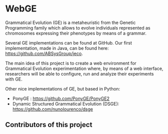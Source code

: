 # WebGE

Grammatical Evolution (GE) is a metaheuristic from the Genetic Programming family which allows to evolve individuals represented as chromosomes expressing their phenotypes by means of a grammar.

Several GE implementations can be found at GitHub. Our first implementation, made in Java, can be found here: https://github.com/ABSysGroup/jeco.

The main idea of this project is to create a web environment for Grammatical Evolution experimentation where, by means of a web interface, researchers will be able to configure, run and analyze their experiments with GE.

Other nice implementations of GE, but based in Python:
 * PonyGE : https://github.com/PonyGE/PonyGE2
 * Dynamic Structured Grammatical Evolution (DSGE): https://github.com/nunolourenco/dsge
 

## Contributors of this project


